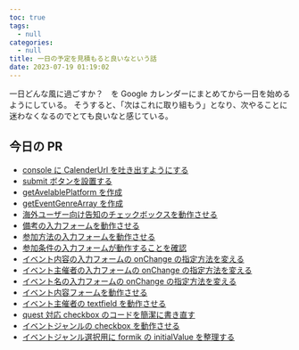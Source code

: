```yaml
---
toc: true
tags:
  - null
categories:
  - null
title: 一日の予定を見積もると良いなという話
date: 2023-07-19 01:19:02
---
```


一日どんな風に過ごすか？　を Google カレンダーにまとめてから一日を始めるようにしている。
そうすると、「次はこれに取り組もう」となり、次やることに迷わなくなるのでとても良いなと感じている。

## 今日の PR

- [console に CalenderUrl を吐き出すようにする](https://github.com/yuya-0928/eventAnnounceBot/pull/80)
- [submit ボタンを設置する](https://github.com/yuya-0928/eventAnnounceBot/pull/79)
- [getAvelablePlatform を作成](https://github.com/yuya-0928/eventAnnounceBot/pull/78)
- [getEventGenreArray を作成](https://github.com/yuya-0928/eventAnnounceBot/pull/77)
- [海外ユーザー向け告知のチェックボックスを動作させる](https://github.com/yuya-0928/eventAnnounceBot/pull/76)
- [備考の入力フォームを動作させる](https://github.com/yuya-0928/eventAnnounceBot/pull/75)
- [参加方法の入力フォームを動作させる](https://github.com/yuya-0928/eventAnnounceBot/pull/74)
- [参加条件の入力フォームが動作することを確認](https://github.com/yuya-0928/eventAnnounceBot/pull/73)
- [イベント内容の入力フォームの onChange の指定方法を変える](https://github.com/yuya-0928/eventAnnounceBot/pull/72)
- [イベント主催者の入力フォームの onChange の指定方法を変える](https://github.com/yuya-0928/eventAnnounceBot/pull/71)
- [イベント名の入力フォームの onChange の指定方法を変える](https://github.com/yuya-0928/eventAnnounceBot/pull/70)
- [イベント内容フォームを動作させる](https://github.com/yuya-0928/eventAnnounceBot/pull/69)
- [イベント主催者の textfield を動作させる](https://github.com/yuya-0928/eventAnnounceBot/pull/68)
- [quest 対応 checkbox のコードを簡潔に書き直す](https://github.com/yuya-0928/eventAnnounceBot/pull/67)
- [イベントジャンルの checkbox を動作させる](https://github.com/yuya-0928/eventAnnounceBot/pull/66)
- [イベントジャンル選択用に formik の initialValue を整理する](https://github.com/yuya-0928/eventAnnounceBot/pull/65)
